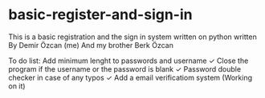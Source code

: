 # basic-register-and-sign-in
This is a basic registration and the sign in system written on python written By Demir Özcan (me) And my brother Berk Özcan

To do list: 
Add minimum lenght to passwords and username ✓
Close the program if the username or the password is blank ✓
Password double checker in case of any typos ✓
Add a email verificatiom system (Working on it)
